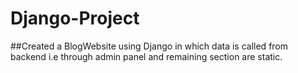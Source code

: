 # Django-Project

##Created a BlogWebsite using Django in which data is called from backend i.e through admin panel and remaining section are static.
